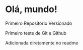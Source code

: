 # Olá, mundo!
 Primeiro Repositorio Versionado
 
 Primeiro teste de Git e Github 
 
 Adicionada diretamente no readme
